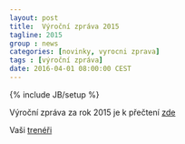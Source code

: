 ```yaml
---
layout: post
title:  Výroční zpráva 2015
tagline: 2015
group : news
categories: [novinky, vyrocni zprava]
tags : [výroční zpráva]
date: 2016-04-01 08:00:00 CEST
---
```

{% include JB/setup %}

Výroční zpráva za rok 2015 je k přečtení [zde](https://www.dropbox.com/s/z7qw3ct57le082t/vyrocni-zprava-2015.pdf?dl=0)

Vaši [trenéři](/treneri)
